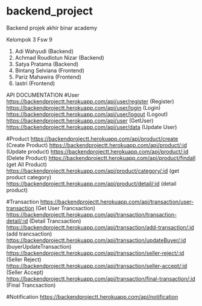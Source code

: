 # backend_project
Backend projek akhir binar academy

Kelompok 3 Fsw 9 
1. Adi Wahyudi (Backend)
2. Achmad Roudlotun Nizar (Backend)
3. Satya Pratama (Backend)
4. Bintang Selviana (Frontend)
5. Pariz Mahawira (Frontend)
6. lastri (Frontend)

API DOCUMENTATION
#User
https://backendprojectt.herokuapp.com/api/user/register (Register)
https://backendprojectt.herokuapp.com/api/user/login (Login)
https://backendprojectt.herokuapp.com/api/user/logout (Logout)
https://backendprojectt.herokuapp.com/api/user    (GetUser)
https://backendprojectt.herokuapp.com/api/user/data (Update User)

#Product
https://backendprojectt.herokuapp.com/api/product/create (Create Product)
https://backendprojectt.herokuapp.com/api/product/:id (Update product)
https://backendprojectt.herokuapp.com/api/product/:id (Delete Product)
https://backendprojectt.herokuapp.com/api/product/findall (get All Product)
https://backendprojectt.herokuapp.com/api/product/category/:id (get product category)
https://backendprojectt.herokuapp.com/api/product/detail/:id (detail product)

#Transaction
https://backendprojectt.herokuapp.com/api/transaction/user-transaction (Get User Trancsaction)
https://backendprojectt.herokuapp.com/api/transaction/transaction-detail/:id (Detail Trancsaction)
https://backendprojectt.herokuapp.com/api/transaction/add-transaction/:id  (add trancsaction)
https://backendprojectt.herokuapp.com/api/transaction/updateBuyer/:id (buyerUpdateTransaction)
https://backendprojectt.herokuapp.com/api/transaction/seller-reject/:id (Seller Reject)
https://backendprojectt.herokuapp.com/api/transaction/seller-accept/:id (Seller Accept)
https://backendprojectt.herokuapp.com/api/transaction/final-transaction/:id (Final Trancsaction)

#Notification
https://backendprojectt.herokuapp.com/api/notification
